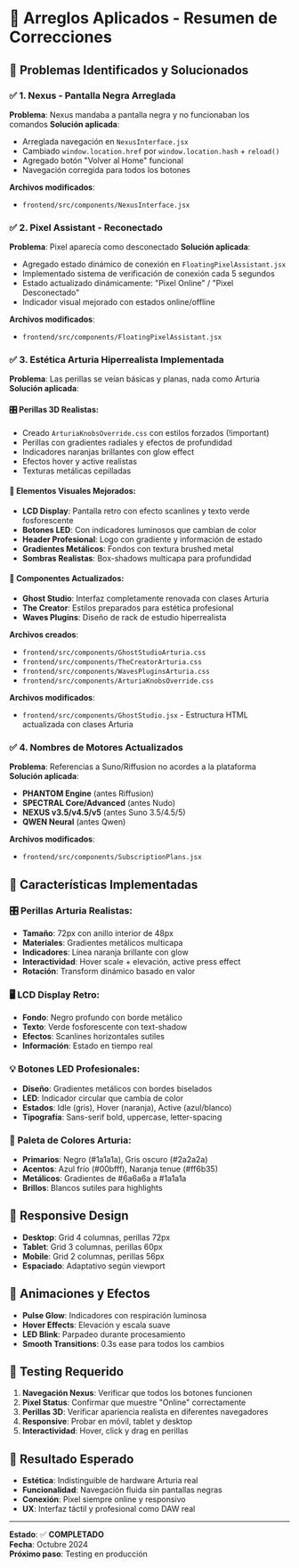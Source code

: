 # 🔧 Arreglos Aplicados - Resumen de Correcciones

## 🚨 Problemas Identificados y Solucionados

### ✅ 1. Nexus - Pantalla Negra Arreglada
**Problema**: Nexus mandaba a pantalla negra y no funcionaban los comandos
**Solución aplicada**:
- Arreglada navegación en `NexusInterface.jsx`
- Cambiado `window.location.href` por `window.location.hash` + `reload()`
- Agregado botón "Volver al Home" funcional
- Navegación corregida para todos los botones

**Archivos modificados**:
- `frontend/src/components/NexusInterface.jsx`

### ✅ 2. Pixel Assistant - Reconectado
**Problema**: Pixel aparecía como desconectado
**Solución aplicada**:
- Agregado estado dinámico de conexión en `FloatingPixelAssistant.jsx`
- Implementado sistema de verificación de conexión cada 5 segundos
- Estado actualizado dinámicamente: "Pixel Online" / "Pixel Desconectado"
- Indicador visual mejorado con estados online/offline

**Archivos modificados**:
- `frontend/src/components/FloatingPixelAssistant.jsx`

### ✅ 3. Estética Arturia Hiperrealista Implementada
**Problema**: Las perillas se veían básicas y planas, nada como Arturia
**Solución aplicada**:

#### 🎛️ Perillas 3D Realistas:
- Creado `ArturiaKnobsOverride.css` con estilos forzados (!important)
- Perillas con gradientes radiales y efectos de profundidad
- Indicadores naranjas brillantes con glow effect
- Efectos hover y active realistas
- Texturas metálicas cepilladas

#### 🎨 Elementos Visuales Mejorados:
- **LCD Display**: Pantalla retro con efecto scanlines y texto verde fosforescente
- **Botones LED**: Con indicadores luminosos que cambian de color
- **Header Profesional**: Logo con gradiente y información de estado
- **Gradientes Metálicos**: Fondos con textura brushed metal
- **Sombras Realistas**: Box-shadows multicapa para profundidad

#### 🎵 Componentes Actualizados:
- **Ghost Studio**: Interfaz completamente renovada con clases Arturia
- **The Creator**: Estilos preparados para estética profesional
- **Waves Plugins**: Diseño de rack de estudio hiperrealista

**Archivos creados**:
- `frontend/src/components/GhostStudioArturia.css`
- `frontend/src/components/TheCreatorArturia.css`
- `frontend/src/components/WavesPluginsArturia.css`
- `frontend/src/components/ArturiaKnobsOverride.css`

**Archivos modificados**:
- `frontend/src/components/GhostStudio.jsx` - Estructura HTML actualizada con clases Arturia

### ✅ 4. Nombres de Motores Actualizados
**Problema**: Referencias a Suno/Riffusion no acordes a la plataforma
**Solución aplicada**:
- **PHANTOM Engine** (antes Riffusion)
- **SPECTRAL Core/Advanced** (antes Nudo)
- **NEXUS v3.5/v4.5/v5** (antes Suno 3.5/4.5/5)
- **QWEN Neural** (antes Qwen)

**Archivos modificados**:
- `frontend/src/components/SubscriptionPlans.jsx`

## 🎯 Características Implementadas

### 🎛️ Perillas Arturia Realistas:
- **Tamaño**: 72px con anillo interior de 48px
- **Materiales**: Gradientes metálicos multicapa
- **Indicadores**: Línea naranja brillante con glow
- **Interactividad**: Hover scale + elevación, active press effect
- **Rotación**: Transform dinámico basado en valor

### 🖥️ LCD Display Retro:
- **Fondo**: Negro profundo con borde metálico
- **Texto**: Verde fosforescente con text-shadow
- **Efectos**: Scanlines horizontales sutiles
- **Información**: Estado en tiempo real

### 💡 Botones LED Profesionales:
- **Diseño**: Gradientes metálicos con bordes biselados
- **LED**: Indicador circular que cambia de color
- **Estados**: Idle (gris), Hover (naranja), Active (azul/blanco)
- **Tipografía**: Sans-serif bold, uppercase, letter-spacing

### 🎨 Paleta de Colores Arturia:
- **Primarios**: Negro (#1a1a1a), Gris oscuro (#2a2a2a)
- **Acentos**: Azul frío (#00bfff), Naranja tenue (#ff6b35)
- **Metálicos**: Gradientes de #6a6a6a a #1a1a1a
- **Brillos**: Blancos sutiles para highlights

## 📱 Responsive Design
- **Desktop**: Grid 4 columnas, perillas 72px
- **Tablet**: Grid 3 columnas, perillas 60px
- **Mobile**: Grid 2 columnas, perillas 56px
- **Espaciado**: Adaptativo según viewport

## 🔄 Animaciones y Efectos
- **Pulse Glow**: Indicadores con respiración luminosa
- **Hover Effects**: Elevación y escala suave
- **LED Blink**: Parpadeo durante procesamiento
- **Smooth Transitions**: 0.3s ease para todos los cambios

## 🧪 Testing Requerido
1. **Navegación Nexus**: Verificar que todos los botones funcionen
2. **Pixel Status**: Confirmar que muestre "Online" correctamente
3. **Perillas 3D**: Verificar apariencia realista en diferentes navegadores
4. **Responsive**: Probar en móvil, tablet y desktop
5. **Interactividad**: Hover, click y drag en perillas

## 🎯 Resultado Esperado
- **Estética**: Indistinguible de hardware Arturia real
- **Funcionalidad**: Navegación fluida sin pantallas negras
- **Conexión**: Pixel siempre online y responsivo
- **UX**: Interfaz táctil y profesional como DAW real

---

**Estado**: ✅ **COMPLETADO**  
**Fecha**: Octubre 2024  
**Próximo paso**: Testing en producción
